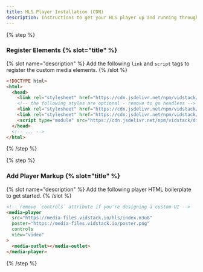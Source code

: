 ```yaml
---
title: HLS Player Installation (CDN)
description: Instructions to get your HLS player up and running through a CDN.
---
```


{% step %}

### Register Elements {% slot="title" %}

{% slot name="description" %}
Add the following `link` and `script` tags to register the custom media elements.
{% /slot %}

```html {% copyHighlight=true highlight="4-8" %}
<!DOCTYPE html>
<html>
  <head>
    <link rel="stylesheet" href="https://cdn.jsdelivr.net/npm/vidstack/styles/base.min.css" />
    <!-- the following styles are optional - remove to go headless -->
    <link rel="stylesheet" href="https://cdn.jsdelivr.net/npm/vidstack/styles/ui/buttons.min.css" />
    <link rel="stylesheet" href="https://cdn.jsdelivr.net/npm/vidstack/styles/ui/sliders.min.css" />
    <script type="module" src="https://cdn.jsdelivr.net/npm/vidstack/dist/cdn/prod.js"></script>
  </head>
  <!-- ... -->
</html>
```

{% /step %}

{% step %}

### Add Player Markup {% slot="title" %}

{% slot name="description" %}
Add the following player HTML boilerplate to get started.
{% /slot %}

```html {% copy=true %}
<!-- remove `controls` attribute if you're designing a custom UI -->
<media-player
  src="https://media-files.vidstack.io/hls/index.m3u8"
  poster="https://media-files.vidstack.io/poster.png"
  controls
  view="video"
>
  <media-outlet></media-outlet>
</media-player>
```

{% /step %}
